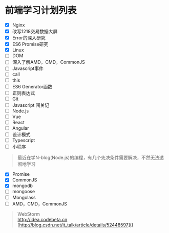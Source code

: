 # 前端学习计划列表

- [x] Nginx
- [x] 改写1218交易数据大屏
- [x] Error的深入研究
- [x] ES6 Promise研究
- [x] Linux
- [ ] DOM
- [ ] 深入了解AMD，CMD，CommonJS
- [ ] Javascript事件
- [ ] call
- [ ] this
- [ ] ES6 Generator函数
- [ ] 正则表达式
- [ ] Git
- [ ] Javascript 闯关记
- [ ] Node.js
- [ ] Vue
- [ ] React
- [ ] Angular
- [ ] 设计模式
- [ ] Typescript
- [ ] 小程序

> 最近在学N-blog(Node.js)的编程，有几个先决条件需要解决，不然无法透彻地学习

- [x] Promise
- [x] CommonJS
- [x] mongodb
- [ ] mongoose
- [ ] Mongolass
- [ ] AMD，CMD，CommonJS

> WebStorm  
> http://idea.codebeta.cn  
> [http://blog.csdn.net/it_talk/article/details/52448597]()
